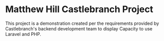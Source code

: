 # Matthew Hill Castlebranch Project #

This project is a demonstration created per the requirements provided by Castlebranch's backend development team to display Capacity to use Laravel and PHP.
